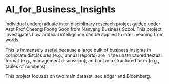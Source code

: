 # AI_for_Business_Insights

Individual undergraduate inter-disciplinary reserach project guided under Asst Prof Cheong Foong Soon from Nanyang Business Scool. This project investigates how artificial intelligence can be applied to infer meaning from words. 

This is immensely useful because a large bulk of business insights in corporate disclosures (e.g., annual reports) are in the unstructured textual format (e.g., management discussion), and not in a structured form (e.g., tables of numbers).

This project focuses on two main dataset, sec edgar and Bloomberg.
